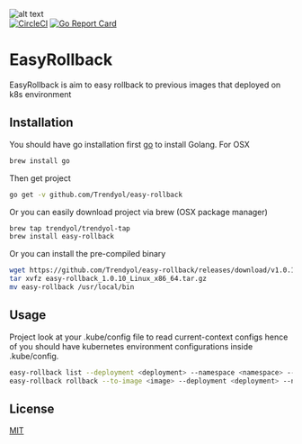![alt text](https://img.icons8.com/nolan/2x/time-machine.png)  <br/>
[![CircleCI](https://circleci.com/gh/Trendyol/easy-rollback/tree/master.svg?style=svg)](https://circleci.com/gh/Trendyol/easy-rollback/tree/master)
[![Go Report Card](https://goreportcard.com/badge/github.com/Trendyol/easy-rollback)](https://goreportcard.com/report/github.com/Trendyol/easy-rollback)

# EasyRollback

EasyRollback is aim to easy rollback to previous images that  deployed on k8s environment
## Installation

You should have go installation first [go](https://golang.org/dl/) to install Golang.
For OSX

```bash
brew install go
```
Then get project

```bash
go get -v github.com/Trendyol/easy-rollback
```

Or you can easily download project via brew (OSX package manager)
```bash
brew tap trendyol/trendyol-tap
brew install easy-rollback
```

Or you can install the pre-compiled binary
```bash
wget https://github.com/Trendyol/easy-rollback/releases/download/v1.0.10/easy-rollback_1.0.10_Linux_x86_64.tar.gz
tar xvfz easy-rollback_1.0.10_Linux_x86_64.tar.gz
mv easy-rollback /usr/local/bin
```

## Usage
Project look at your .kube/config file to read current-context configs hence of you should have kubernetes environment configurations inside .kube/config.

```bash
easy-rollback list --deployment <deployment> --namespace <namespace> --> Will list all of your previous deployed images.
easy-rollback rollback --to-image <image> --deployment <deployment> --namespace <namespace> --> Will rolback your deployment to given image.
```

## License
[MIT](https://choosealicense.com/licenses/mit/)
